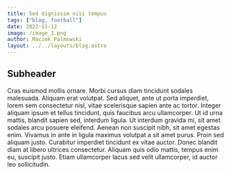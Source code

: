 ```yaml
---
title: Sed dignissim nisi tempus
tags: ["blog, football"]
date: 2022-11-12
image: /image_1.png
author: Maciek Palmowski
layout: ../../layouts/blog.astro
---
```


## Subheader
Cras euismod mollis ornare. Morbi cursus diam tincidunt sodales malesuada. Aliquam erat volutpat. Sed aliquet, ante ut porta imperdiet, lorem sem consectetur nisl, vitae scelerisque sapien ante ac tortor. Integer aliquam ipsum et tellus tincidunt, quis faucibus arcu ullamcorper. Ut id urna mattis, blandit sapien sed, interdum ligula. Ut interdum gravida mi, sit amet sodales arcu posuere eleifend. Aenean non suscipit nibh, sit amet egestas enim. Vivamus in ante in ligula maximus volutpat a sit amet purus. Proin sed aliquam justo. Curabitur imperdiet tincidunt ex vitae auctor. Donec blandit diam at libero ultrices consectetur. Aliquam quis odio mattis, tempus enim eu, suscipit justo. Etiam ullamcorper lacus sed velit ullamcorper, id auctor leo sollicitudin.